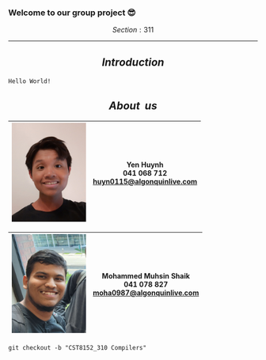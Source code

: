 ### Welcome to our group project 😎
$$Section: 311$$

---

$$Introduction$$
-
```diff
Hello World!
```

$$About \ \ us$$
-
| <code><img height="200" alt="YenHuynh" src="images/YenHuynh.jpg"></code> | Yen Huynh </br> 041 068 712 </br> huyn0115@algonquinlive.com |
| ------------------------------------------------------------------------ | ----- |

| <code><img height="200" alt="Mohammed" src="images/MohammedMuhsinShaik.jpg"></code> | Mohammed Muhsin Shaik </br> 041 078 827 </br> moha0987@algonquinlive.com |
| ----------------------------------------------------------------------------------- | --------------------------|

```diff
git checkout -b "CST8152_310 Compilers"
```
